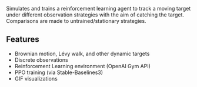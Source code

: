 Simulates and trains a reinforcement learning agent to track a moving target under different observation strategies with the aim of catching the target.
Comparisons are made to untrained/stationary strategies. 

## Features

- Brownian motion, Lévy walk, and other dynamic targets
- Discrete observations
- Reinforcement Learning environment (OpenAI Gym API)
- PPO training (via Stable-Baselines3)
- GIF visualizations
